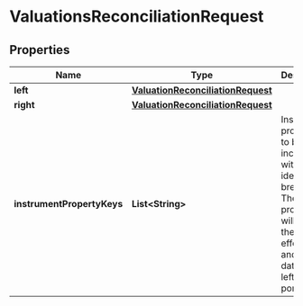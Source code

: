 

# ValuationsReconciliationRequest

## Properties

Name | Type | Description | Notes
------------ | ------------- | ------------- | -------------
**left** | [**ValuationReconciliationRequest**](ValuationReconciliationRequest.md) |  | 
**right** | [**ValuationReconciliationRequest**](ValuationReconciliationRequest.md) |  | 
**instrumentPropertyKeys** | **List&lt;String&gt;** | Instrument properties to be included with any identified breaks. These properties will be in the effective and AsAt dates of the left portfolio | 




